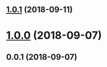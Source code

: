 <a name="1.0.1"></a>
## [1.0.1](https://github.com/mjancarik/easy-uid/compare/1.0.0...1.0.1) (2018-09-11)



<a name="1.0.0"></a>
# [1.0.0](https://github.com/mjancarik/easy-uid/compare/0.0.1...1.0.0) (2018-09-07)



<a name="0.0.1"></a>
## 0.0.1 (2018-09-07)
